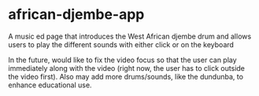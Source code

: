 # african-djembe-app
A music ed page that introduces the West African djembe drum and allows users to play the different sounds with either click or on the keyboard

In the future, would like to fix the video focus so that the user can play immediately along with the video (right now, the user has to click outside the video first).
Also may add more drums/sounds, like the dundunba, to enhance educational use.
